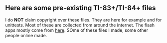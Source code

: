 ## Here are some pre-existing TI-83+/TI-84+ files
I do **NOT** claim copyright over these files. They are here for example and for unittests.
Most of these are collected from around the internet. The flash apps mostly come from [here](https://archive.org/details/ti8x-apps). SOme of these files I made, some other people online made. 

